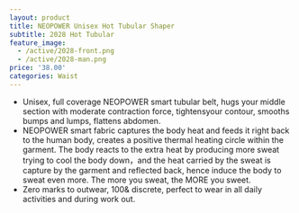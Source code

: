 ```yaml
---
layout: product
title: NEOPOWER Unisex Hot Tubular Shaper
subtitle: 2028 Hot Tubular
feature_image:
  - /active/2028-front.png
  - /active/2028-man.png
price: '38.00'
categories: Waist
---
```



-  Unisex, full coverage NEOPOWER smart tubular belt, hugs your middle section with moderate contraction force, tightensyour contour, smooths bumps and lumps, flattens abdomen.
-  NEOPOWER smart fabric captures the body heat and  feeds it right back to the human body, creates a positive  thermal heating circle within the garment. The body reacts to the  extra heat by producing more sweat trying to cool the body down，and the heat carried by the sweat is capture by the garment and reflected back, hence induce the body to sweat even more. The more you sweat, the MORE you sweet.   
- Zero marks to outwear, 100& discrete, perfect to wear in all daily activities and during work out. 